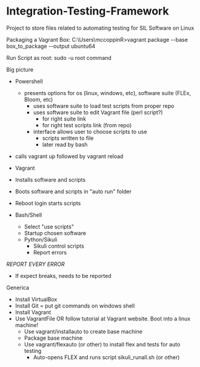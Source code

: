 # Integration-Testing-Framework
Project to store files related to automating testing for SIL Software on Linux

Packaging a Vagrant Box: 
C:\Users\mccoppinR>vagrant package --base box_to_package
--output ubuntu64

Run Script as root: sudo -u root command

Big picture
* Powershell 
  * presents options for os (linux, windows, etc), software suite (FLEx, Bloom, etc)
    * uses software suite to load test scripts from proper repo
    * uses software suite to edit Vagrant file (perl script?)
      * for right suite link
      * for right test scripts link (from repo)
    * interface allows user to choose scripts to use
      * scripts written to file
      * later read by bash
 * calls vagrant up followed by vagrant reload

* Vagrant
 * Installs software and scripts
 * Boots software and scripts in "auto run" folder
 * Reboot login starts scripts

* Bash/Shell
  * Select "use scripts"
  * Startup chosen software
  * Python/Sikuli
    * Sikuli control scripts
    * Report errors

*REPORT EVERY ERROR*
* If expect breaks, needs to be reported


Generica

  * Install VirtualBox
  * Install Git  =  put git commands on windows shell
  * Install Vagrant
  * Use VagrantFile  OR follow tutorial at Vagrant website. Boot into a linux machine!
    * Use vagrant/installauto to create base machine
    * Package base machine
    * Use vagrant/flexauto (or other) to install flex and tests for auto testing
      * Auto-opens FLEX and runs script sikuli_runall.sh (or other)

